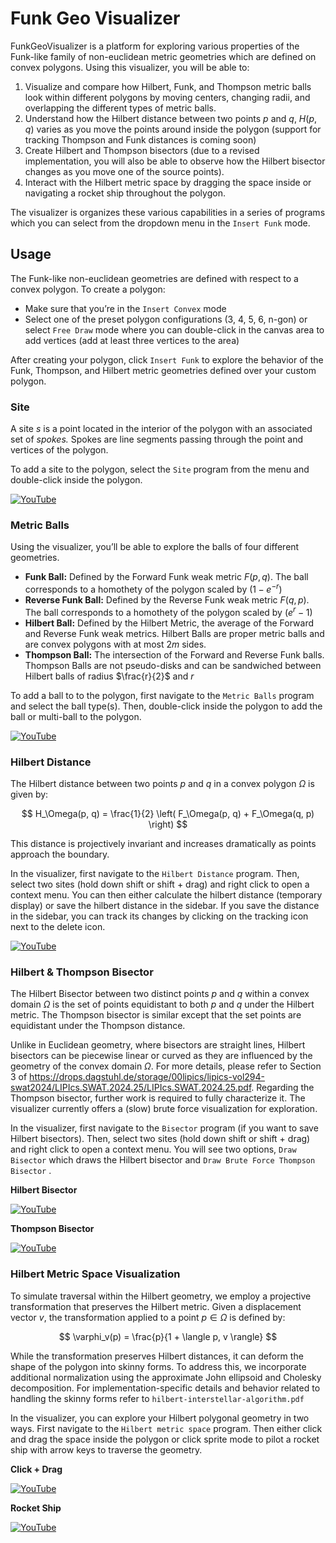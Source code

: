 # Funk Geo Visualizer

FunkGeoVisualizer is a platform for exploring various properties of the Funk-like family of non-euclidean metric geometries which are defined on convex polygons. Using this visualizer, you will be able to:

1. Visualize and compare how Hilbert, Funk, and Thompson metric balls look within different polygons by moving centers, changing radii, and overlapping the different types of metric balls.
2. Understand how the Hilbert distance between two points $p$ and $q$, $H(p,q)$ varies as you move the points around inside the polygon (support for tracking Thompson and Funk distances is coming soon)
3. Create Hilbert and Thompson bisectors (due to a revised implementation, you will also be able to observe how the Hilbert bisector changes as you move one of the source points). 
4. Interact with the Hilbert metric space by dragging the space inside or navigating a rocket ship throughout the polygon.

The visualizer is organizes these various capabilities in a series of programs which you can select from the dropdown menu in the `Insert Funk` mode.

## Usage

The Funk-like non-euclidean geometries are defined with respect to a convex polygon. To create a polygon:

- Make sure that you’re in the `Insert Convex` mode
- Select one of the preset polygon configurations (3, 4, 5, 6, n-gon) or select `Free Draw` mode where you can double-click in the canvas area to add vertices (add at least three vertices to the area)

After creating your polygon, click `Insert Funk` to explore the behavior of the Funk, Thompson, and Hilbert metric geometries defined over your custom polygon.

### Site

A site $s$ is a point located in the interior of the polygon with an associated set of *spokes.* Spokes are line segments passing through the point and vertices of the polygon. 

To add a site to the polygon, select the `Site` program from the menu and double-click inside the polygon.

[![YouTube](http://i.ytimg.com/vi/PdGqMP26EjU/hqdefault.jpg)](https://www.youtube.com/watch?v=PdGqMP26EjU)


### Metric Balls

Using the visualizer, you’ll be able to explore the balls of four different geometries.

- **Funk Ball:** Defined by the Forward Funk weak metric $F(p,q)$. The ball corresponds to a homothety of the polygon scaled by $(1 - e^{-r})$
- **Reverse Funk Ball:** Defined by the Reverse Funk weak metric $F(q, p)$. The ball corresponds to a homothety of the polygon scaled by $(e^r - 1)$
- **Hilbert Ball:** Defined by the Hilbert Metric, the average of the Forward and Reverse Funk weak metrics. Hilbert Balls are proper metric balls and are convex polygons with at most $2m$ sides.
- **Thompson Ball:** The intersection of the Forward and Reverse Funk balls. Thompson Balls are not pseudo-disks and can be sandwiched between Hilbert balls of radius $\frac{r}{2}$ and $r$

To add a ball to to the polygon, first navigate to the `Metric Balls` program and select the ball type(s). Then, double-click inside the polygon to add the ball or multi-ball to the polygon.

[![YouTube](http://i.ytimg.com/vi/bADxdcAqMds/hqdefault.jpg)](https://www.youtube.com/watch?v=bADxdcAqMds)

### Hilbert Distance

The Hilbert distance between two points $p$ and $q$ in a convex polygon $\Omega$ is given by:

$$
H_\Omega(p, q) = \frac{1}{2} \left( F_\Omega(p, q) + F_\Omega(q, p) \right)
$$

This distance is projectively invariant and increases dramatically as points approach the boundary.

In the visualizer, first navigate to the `Hilbert Distance` program. Then, select two sites (hold down shift or shift + drag) and right click to open a context menu. You can then either calculate the hilbert distance (temporary display) or save the hilbert distance in the sidebar. If you save the distance in the sidebar, you can track its changes by clicking on the tracking icon next to the delete icon.

[![YouTube](http://i.ytimg.com/vi/_pbgpspmTmQ/hqdefault.jpg)](https://www.youtube.com/watch?v=_pbgpspmTmQ)


### Hilbert & Thompson Bisector

The Hilbert Bisector between two distinct points $p$ and $q$ within a convex domain $\Omega$ is the set of points equidistant to both $p$ and $q$ under the Hilbert metric. The Thompson bisector is similar except that the set points are equidistant under the Thompson distance.

Unlike in Euclidean geometry, where bisectors are straight lines, Hilbert bisectors can be piecewise linear or curved as they are influenced by the geometry of the convex domain $\Omega$. For more details, please refer to Section 3 of  https://drops.dagstuhl.de/storage/00lipics/lipics-vol294-swat2024/LIPIcs.SWAT.2024.25/LIPIcs.SWAT.2024.25.pdf. Regarding the Thompson bisector, further work is required to fully characterize it. The visualizer currently offers a (slow) brute force visualization for exploration.

In the visualizer, first navigate to the `Bisector` program (if you want to save Hilbert bisectors). Then, select two sites (hold down shift or shift + drag) and right click to open a context menu. You will see two options, `Draw Bisector` which draws the Hilbert bisector and `Draw Brute Force Thompson Bisector` .

**Hilbert Bisector**

[![YouTube](http://i.ytimg.com/vi/0vWj-IHRMHI/hqdefault.jpg)](https://www.youtube.com/watch?v=0vWj-IHRMHI)

**Thompson Bisector**

[![YouTube](http://i.ytimg.com/vi/au8opBFvQxM/hqdefault.jpg)](https://www.youtube.com/watch?v=au8opBFvQxM)

### Hilbert Metric Space Visualization

To simulate traversal within the Hilbert geometry, we employ a projective transformation that preserves the Hilbert metric. Given a displacement vector $v$, the transformation applied to a point  $p \in \Omega$ is defined by:

$$
\varphi_v(p) = \frac{p}{1 + \langle p, v \rangle}
$$

While the transformation preserves Hilbert distances, it can deform the shape of the polygon into skinny forms. To address this, we incorporate additional normalization using the approximate John ellipsoid and Cholesky decomposition. For implementation-specific details and behavior related to handling the skinny forms refer to `hilbert-interstellar-algorithm.pdf`

In the visualizer, you can explore your Hilbert polygonal geometry in two ways. First navigate to the `Hilbert metric space` program. Then either click and drag the space inside the polygon or click sprite mode to pilot a rocket ship with arrow keys to traverse the geometry.

**Click + Drag**

[![YouTube](http://i.ytimg.com/vi/_FSQJjyygEA/hqdefault.jpg)](https://www.youtube.com/watch?v=_FSQJjyygEA)

**Rocket Ship**

[![YouTube](http://i.ytimg.com/vi/RVpDuXa4zIM/hqdefault.jpg)](https://www.youtube.com/watch?v=RVpDuXa4zIM)

